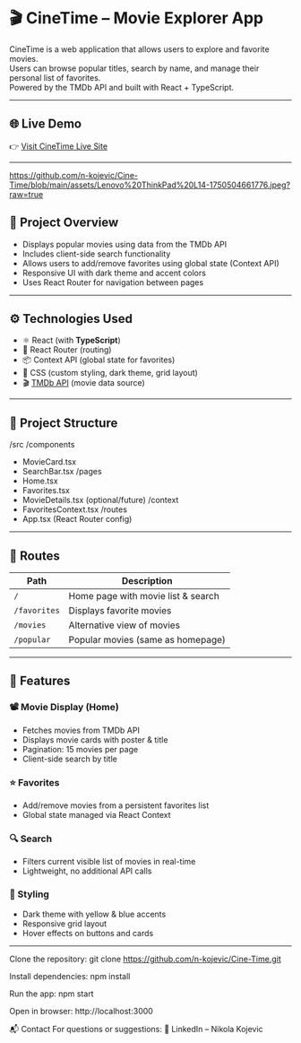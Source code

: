 # 🎬 CineTime – Movie Explorer App

CineTime is a web application that allows users to explore and favorite movies.  
Users can browse popular titles, search by name, and manage their personal list of favorites.  
Powered by the TMDb API and built with React + TypeScript.

---

## 🌐 Live Demo  
👉 [Visit CineTime Live Site](https://cinetimenk.netlify.app/)

---

https://github.com/n-kojevic/Cine-Time/blob/main/assets/Lenovo%20ThinkPad%20L14-1750504661776.jpeg?raw=true


## 📌 Project Overview

- Displays popular movies using data from the TMDb API  
- Includes client-side search functionality  
- Allows users to add/remove favorites using global state (Context API)  
- Responsive UI with dark theme and accent colors  
- Uses React Router for navigation between pages

---

## ⚙️ Technologies Used

- ⚛️ React (with **TypeScript**)  
- 🧭 React Router (routing)  
- 📦 Context API (global state for favorites)  
- 🎨 CSS (custom styling, dark theme, grid layout)  
- 🎬 [TMDb API](https://www.themoviedb.org/documentation/api) (movie data source)

---

## 🧩 Project Structure

/src
/components
- MovieCard.tsx
- SearchBar.tsx
/pages
- Home.tsx
- Favorites.tsx
- MovieDetails.tsx (optional/future)
/context
- FavoritesContext.tsx
/routes
- App.tsx (React Router config)

  
---

## 📂 Routes

| Path             | Description                           |
|------------------|---------------------------------------|
| `/`              | Home page with movie list & search    |
| `/favorites`     | Displays favorite movies              |
| `/movies`        | Alternative view of movies            |
| `/popular`       | Popular movies (same as homepage)     |

---

## 🎯 Features

### 📽️ Movie Display (Home)
- Fetches movies from TMDb API  
- Displays movie cards with poster & title  
- Pagination: 15 movies per page  
- Client-side search by title

### ⭐ Favorites
- Add/remove movies from a persistent favorites list  
- Global state managed via React Context

### 🔍 Search
- Filters current visible list of movies in real-time  
- Lightweight, no additional API calls

### 💅 Styling
- Dark theme with yellow & blue accents  
- Responsive grid layout  
- Hover effects on buttons and cards

---

Clone the repository:
git clone https://github.com/n-kojevic/Cine-Time.git

Install dependencies:
npm install

Run the app:
npm start

Open in browser:
http://localhost:3000

📬 Contact
For questions or suggestions:
📧 LinkedIn – Nikola Kojevic
